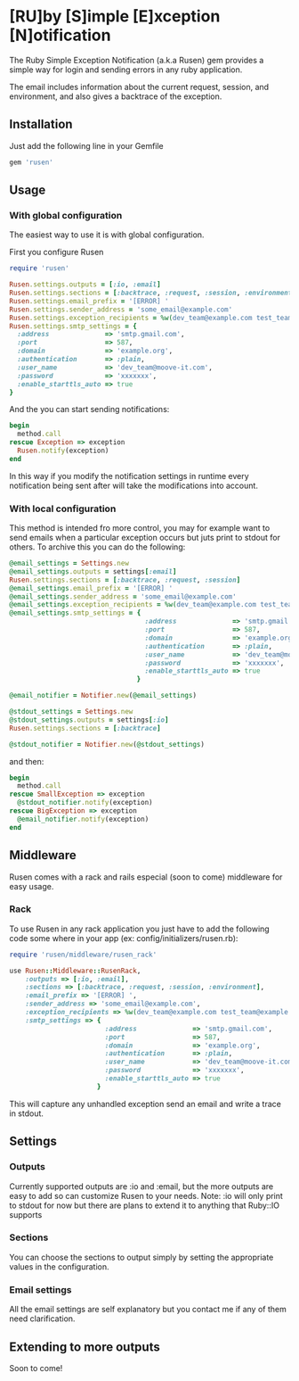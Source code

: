 [RU]by [S]imple [E]xception [N]otification
====

The Ruby Simple Exception Notification (a.k.a Rusen) gem provides a simple way for login and sending errors in any ruby application.

The email includes information about the current request, session, and environment, and also gives a backtrace of the exception.

Installation
---

Just add the following line in your Gemfile

```ruby
gem 'rusen'
```

Usage
---

### With global configuration

The easiest way to use it is with global configuration.

First you configure Rusen
```ruby
require 'rusen'

Rusen.settings.outputs = [:io, :email]
Rusen.settings.sections = [:backtrace, :request, :session, :environment]
Rusen.settings.email_prefix = '[ERROR] '
Rusen.settings.sender_address = 'some_email@example.com'
Rusen.settings.exception_recipients = %w(dev_team@example.com test_team@example.com)
Rusen.settings.smtp_settings = {
  :address              => 'smtp.gmail.com',
  :port                 => 587,
  :domain               => 'example.org',
  :authentication       => :plain,
  :user_name            => 'dev_team@moove-it.com',
  :password             => 'xxxxxxx',
  :enable_starttls_auto => true
}
```
And the you can start sending notifications:
```ruby
begin
  method.call
rescue Exception => exception
  Rusen.notify(exception)
end
```
In this way if you modify the notification settings in runtime every notification
being sent after will take the modifications into account.

### With local configuration

This method is intended fro more control, you may for example want to send emails when a particular exception occurs but juts print to stdout for others.
To archive this you can do the following:
```ruby
@email_settings = Settings.new
@email_settings.outputs = settings[:email]
Rusen.settings.sections = [:backtrace, :request, :session]
@email_settings.email_prefix = '[ERROR] '
@email_settings.sender_address = 'some_email@example.com'
@email_settings.exception_recipients = %w(dev_team@example.com test_team@example.com)
@email_settings.smtp_settings = {
                                  :address              => 'smtp.gmail.com',
                                  :port                 => 587,
                                  :domain               => 'example.org',
                                  :authentication       => :plain,
                                  :user_name            => 'dev_team@moove-it.com',
                                  :password             => 'xxxxxxx',
                                  :enable_starttls_auto => true
                                }

@email_notifier = Notifier.new(@email_settings)

@stdout_settings = Settings.new
@stdout_settings.outputs = settings[:io]
Rusen.settings.sections = [:backtrace]

@stdout_notifier = Notifier.new(@stdout_settings)
```
and then:
```ruby
begin
  method.call
rescue SmallException => exception
  @stdout_notifier.notify(exception)
rescue BigException => exception
  @email_notifier.notify(exception)
end
```

Middleware
---
Rusen comes with a rack and rails especial (soon to come) middleware for easy usage.

### Rack
To use Rusen in any rack application you just have to add the following code some where in your app (ex: config/initializers/rusen.rb):
```ruby
require 'rusen/middleware/rusen_rack'

use Rusen::Middleware::RusenRack,
    :outputs => [:io, :email],
    :sections => [:backtrace, :request, :session, :environment],
    :email_prefix => '[ERROR] ',
    :sender_address => 'some_email@example.com',
    :exception_recipients => %w(dev_team@example.com test_team@example.com),
    :smtp_settings => {
                        :address              => 'smtp.gmail.com',
                        :port                 => 587,
                        :domain               => 'example.org',
                        :authentication       => :plain,
                        :user_name            => 'dev_team@moove-it.com',
                        :password             => 'xxxxxxx',
                        :enable_starttls_auto => true
                      }
```
This will capture any unhandled exception send an email and write a trace in stdout.

Settings
---
### Outputs
Currently supported outputs are :io and :email, but the more outputs are easy to add so can customize Rusen to your needs.
Note: :io will only print to stdout for now but there are plans to extend it to anything that Ruby::IO supports

### Sections
You can choose the sections to output simply by setting the appropriate values in the configuration.

### Email settings
All the email settings are self explanatory but you contact me if any of them need clarification.

Extending to more outputs
---
Soon to come!